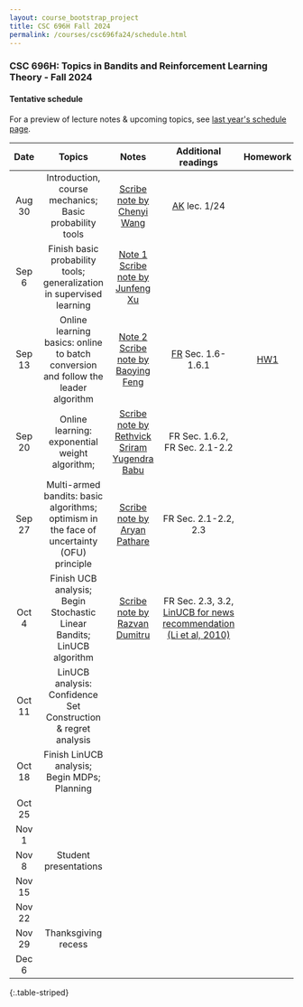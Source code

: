 ```yaml
---
layout: course_bootstrap_project
title: CSC 696H Fall 2024
permalink: /courses/csc696fa24/schedule.html
---
```


### CSC 696H: Topics in Bandits and Reinforcement Learning Theory - Fall 2024

#### Tentative schedule

For a preview of lecture notes & upcoming topics, see [last year's schedule page](https://zcc1307.github.io/courses/csc696fa23/schedule.html). 

|  Date  |                                              Topics                                               | Notes |                           Additional readings                            | Homework |
|:------:|:-------------------------------------------------------------------------------------------------:|:-----:|:------------------------------------------------------------------------:|:--------:|
| Aug 30 | Introduction, course mechanics; Basic probability tools |  [Scribe note by Chenyi Wang](scribe1.pdf)   | [AK](https://people.cs.umass.edu/~akshay/courses/coms6998-11/) lec. 1/24 |          |
| Sep 6  | Finish basic probability tools; generalization in supervised learning                                                                                                  |   [Note 1](https://notability.com/n/2qg5F5yVG2BPMy3ydndCNc)   [Scribe note by Junfeng Xu](scribe2.pdf)  |                                                                          |          |
| Sep 13 | Online learning basics: online to batch conversion and follow the leader algorithm                                                                                                  |    [Note 2](https://notability.com/n/1GHR8LQet0zNoCXAhtqr8b)  [Scribe note by Baoying Feng](scribe3.pdf)    |                    [FR](https://www.mit.edu/~rakhlin/course-decision-making.html) Sec. 1.6-1.6.1                                                     |    [HW1](CSC_696H_Fall_24_HW1.pdf)      |
| Sep 20 | Online learning: exponential weight algorithm;                                                                                                   |   [Scribe note by Rethvick Sriram Yugendra Babu](scribe4.pdf)    |                FR Sec. 1.6.2,  FR Sec. 2.1-2.2                                                          |          |
| Sep 27 | Multi-armed bandits: basic algorithms; optimism in the face of uncertainty (OFU) principle                                                                                                  |   [Scribe note by Aryan Pathare](scribe5.pdf)    |      FR Sec. 2.1-2.2, 2.3                                                                    |          |
| Oct 4  | Finish UCB analysis; Begin Stochastic Linear Bandits; LinUCB algorithm                                                                                                  |   [Scribe note by Razvan Dumitru](scribe6.pdf)     |              FR Sec. 2.3, 3.2, [LinUCB for news recommendation (Li et al, 2010)](https://arxiv.org/abs/1003.0146)                                                           |          |
| Oct 11 | LinUCB analysis: Confidence Set Construction & regret analysis                                                                                                  |       |                                                                          |          |
| Oct 18 | Finish LinUCB analysis; Begin MDPs; Planning                                                                                                  |       |                                                                          |          |
| Oct 25 |                                                                                                   |       |                                                                          |          |
| Nov 1  |                                                                                                   |       |                                                                          |          |
| Nov 8  |                                       Student presentations                                       |       |                                                                          |          |
| Nov 15 |                                                                                                   |       |                                                                          |          |
| Nov 22 |                                                                                                   |       |                                                                          |          |
| Nov 29 |                                        Thanksgiving recess                                        |       |                                                                          |          |
| Dec 6  |                                                                                                   |       |                                                                          |          |
{:.table-striped}









